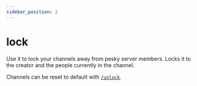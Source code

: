```yaml
---
sidebar_position: 2
---
```


# lock

Use it to lock your channels away from pesky server members. Locks it to the creator and the people currently in the channel.

Channels can be reset to default with [`/unlock`](/docs/commands/unlock).
